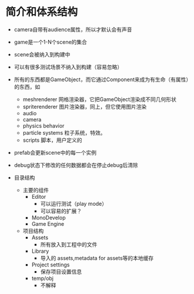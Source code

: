 # 简介和体系结构
* camera自带有audience属性，所以才默认会有声音
* game是一个1-N个scene的集合
* scene会被纳入到构建中
* 可以有很多测试场景不纳入到构建（容易忽略）
* 所有的东西都是GameObject，而它通过Component来成为有生命（有属性）的东西，如
	* meshrenderer 		网格渲染器，它把GameObject渲染成不同几何形状
	* spriterenderer 	图片渲染器，同上，但它使用图片渲染
	* audio
	* camera
	* physics behavior
	* particle systems	粒子系统，特效。
	* scripts			脚本，用户定义的

* prefab会更新scene中的每一个实例
* debug状态下修改的任何数据都会在停止debug后清除
* 目录结构
	* 主要的组件
		* Editor
			* 可以运行测试（play mode）
			* 可以容易的扩展？
		* MonoDevelop
		* Game Engine
	* 项目结构
		* Assets
			* 所有放入到工程中的文件
		* Library
			* 导入的 assets,metadata for assets等的本地缓存
		* Project settings
			* 保存项目设置信息
		* temp/obj
			* 不解释